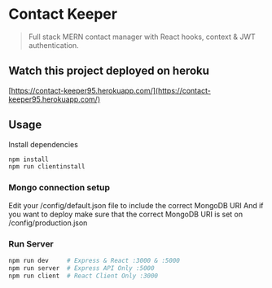 # Contact Keeper

> Full stack MERN contact manager with React hooks, context & JWT authentication.

## Watch this project deployed on heroku

[https://contact-keeper95.herokuapp.com/](https://contact-keeper95.herokuapp.com/)

## Usage

Install dependencies

```bash
npm install
npm run clientinstall
```

### Mongo connection setup

Edit your /config/default.json file to include the correct MongoDB URI
And if you want to deploy make sure that the correct MongoDB URI is set on /config/production.json

### Run Server

```bash
npm run dev     # Express & React :3000 & :5000
npm run server  # Express API Only :5000
npm run client  # React Client Only :3000
```
